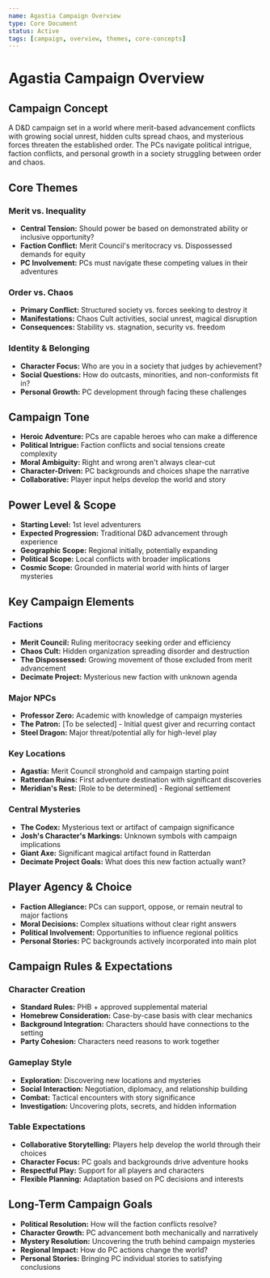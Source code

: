 ```yaml
---
name: Agastia Campaign Overview
type: Core Document
status: Active
tags: [campaign, overview, themes, core-concepts]
---
```


# Agastia Campaign Overview

## Campaign Concept
A D&D campaign set in a world where merit-based advancement conflicts with growing social unrest, hidden cults spread chaos, and mysterious forces threaten the established order. The PCs navigate political intrigue, faction conflicts, and personal growth in a society struggling between order and chaos.

## Core Themes

### Merit vs. Inequality
- **Central Tension:** Should power be based on demonstrated ability or inclusive opportunity?
- **Faction Conflict:** Merit Council's meritocracy vs. Dispossessed demands for equity
- **PC Involvement:** PCs must navigate these competing values in their adventures

### Order vs. Chaos
- **Primary Conflict:** Structured society vs. forces seeking to destroy it
- **Manifestations:** Chaos Cult activities, social unrest, magical disruption
- **Consequences:** Stability vs. stagnation, security vs. freedom

### Identity & Belonging
- **Character Focus:** Who are you in a society that judges by achievement?
- **Social Questions:** How do outcasts, minorities, and non-conformists fit in?
- **Personal Growth:** PC development through facing these challenges

## Campaign Tone
- **Heroic Adventure:** PCs are capable heroes who can make a difference
- **Political Intrigue:** Faction conflicts and social tensions create complexity
- **Moral Ambiguity:** Right and wrong aren't always clear-cut
- **Character-Driven:** PC backgrounds and choices shape the narrative
- **Collaborative:** Player input helps develop the world and story

## Power Level & Scope
- **Starting Level:** 1st level adventurers
- **Expected Progression:** Traditional D&D advancement through experience
- **Geographic Scope:** Regional initially, potentially expanding
- **Political Scope:** Local conflicts with broader implications
- **Cosmic Scope:** Grounded in material world with hints of larger mysteries

## Key Campaign Elements

### Factions
- **Merit Council:** Ruling meritocracy seeking order and efficiency
- **Chaos Cult:** Hidden organization spreading disorder and destruction
- **The Dispossessed:** Growing movement of those excluded from merit advancement
- **Decimate Project:** Mysterious new faction with unknown agenda

### Major NPCs
- **Professor Zero:** Academic with knowledge of campaign mysteries
- **The Patron:** [To be selected] - Initial quest giver and recurring contact
- **Steel Dragon:** Major threat/potential ally for high-level play

### Key Locations
- **Agastia:** Merit Council stronghold and campaign starting point
- **Ratterdan Ruins:** First adventure destination with significant discoveries
- **Meridian's Rest:** [Role to be determined] - Regional settlement

### Central Mysteries
- **The Codex:** Mysterious text or artifact of campaign significance
- **Josh's Character's Markings:** Unknown symbols with campaign implications
- **Giant Axe:** Significant magical artifact found in Ratterdan
- **Decimate Project Goals:** What does this new faction actually want?

## Player Agency & Choice
- **Faction Allegiance:** PCs can support, oppose, or remain neutral to major factions
- **Moral Decisions:** Complex situations without clear right answers
- **Political Involvement:** Opportunities to influence regional politics
- **Personal Stories:** PC backgrounds actively incorporated into main plot

## Campaign Rules & Expectations

### Character Creation
- **Standard Rules:** PHB + approved supplemental material
- **Homebrew Consideration:** Case-by-case basis with clear mechanics
- **Background Integration:** Characters should have connections to the setting
- **Party Cohesion:** Characters need reasons to work together

### Gameplay Style
- **Exploration:** Discovering new locations and mysteries
- **Social Interaction:** Negotiation, diplomacy, and relationship building
- **Combat:** Tactical encounters with story significance
- **Investigation:** Uncovering plots, secrets, and hidden information

### Table Expectations
- **Collaborative Storytelling:** Players help develop the world through their choices
- **Character Focus:** PC goals and backgrounds drive adventure hooks
- **Respectful Play:** Support for all players and characters
- **Flexible Planning:** Adaptation based on PC decisions and interests

## Long-Term Campaign Goals
- **Political Resolution:** How will the faction conflicts resolve?
- **Character Growth:** PC advancement both mechanically and narratively
- **Mystery Resolution:** Uncovering the truth behind campaign mysteries
- **Regional Impact:** How do PC actions change the world?
- **Personal Stories:** Bringing PC individual stories to satisfying conclusions